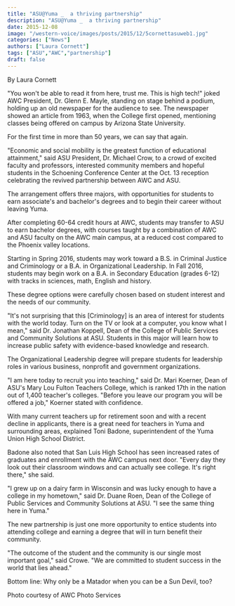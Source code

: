 ```yaml
---
title: "ASU@Yuma _  a thriving partnership"
description: "ASU@Yuma _  a thriving partnership"
date: 2015-12-08
image: "/western-voice/images/posts/2015/12/5cornettasuweb1.jpg"
categories: ["News"]
authors: ["Laura Cornett"]
tags: ["ASU","AWC","partnership"]
draft: false
---
```

By Laura Cornett

"You won't be able to read it from here, trust me. This is high tech!" joked AWC President, Dr. Glenn E. Mayle, standing on stage behind a podium, holding up an old newspaper for the audience to see. The newspaper showed an article from 1963, when the College first opened, mentioning classes being offered on campus by Arizona State University.

For the first time in more than 50 years, we can say that again.

"Economic and social mobility is the greatest function of educational attainment," said ASU President, Dr. Michael Crow, to a crowd of excited faculty and professors, interested community members and hopeful students in the Schoening Conference Center at the Oct. 13 reception celebrating the revived partnership between AWC and ASU.

The arrangement offers three majors, with opportunities for students to earn associate's and bachelor's degrees and to begin their career without leaving Yuma.

After completing 60-64 credit hours at AWC, students may transfer to ASU to earn bachelor degrees, with courses taught by a combination of AWC and ASU faculty on the AWC main campus, at a reduced cost compared to the Phoenix valley locations.

Starting in Spring 2016, students may work toward a B.S. in Criminal Justice and Criminology or a B.A. in Organizational Leadership. In Fall 2016, students may begin work on a B.A. in Secondary Education (grades 6-12) with tracks in sciences, math, English and history.

These degree options were carefully chosen based on student interest and the needs of our community.

"It's not surprising that this [Criminology] is an area of interest for students with the world today. Turn on the TV or look at a computer, you know what I mean," said Dr. Jonathan Koppell, Dean of the College of Public Services and Community Solutions at ASU. Students in this major will learn how to increase public safety with evidence-based knowledge and research.

The Organizational Leadership degree will prepare students for leadership roles in various business, nonprofit and government organizations.

"I am here today to recruit you into teaching," said Dr. Mari Koerner, Dean of ASU's Mary Lou Fulton Teachers College, which is ranked 17th in the nation out of 1,400 teacher's colleges. "Before you leave our program you will be offered a job," Koerner stated with confidence.

With many current teachers up for retirement soon and with a recent decline in applicants, there is a great need for teachers in Yuma and surrounding areas, explained Toni Badone, superintendent of the Yuma Union High School District.

Badone also noted that San Luis High School has seen increased rates of graduates and enrollment with the AWC campus next door. "Every day they look out their classroom windows and can actually see college. It's right there," she said.

"I grew up on a dairy farm in Wisconsin and was lucky enough to have a college in my hometown," said Dr. Duane Roen, Dean of the College of Public Services and Community Solutions at ASU. "I see the same thing here in Yuma."

The new partnership is just one more opportunity to entice students into attending college and earning a degree that will in turn benefit their community.

"The outcome of the student and the community is our single most important goal," said Crowe. "We are committed to student success in the world that lies ahead."

Bottom line: Why only be a Matador when you can be a Sun Devil, too?

Photo courtesy of AWC Photo Services